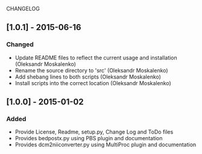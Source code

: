 CHANGELOG

## [1.0.1] - 2015-06-16
### Changed
- Update README files to reflect the current usage and installation (Oleksandr Moskalenko)
- Rename the source directory to 'src' (Oleksandr Moskalenko)
- Add shebang lines to both scripts (Oleksandr Moskalenko)
- Install scripts into the correct location (Oleksandr Moskalenko)

## [1.0.0] - 2015-01-02
### Added
- Provide License, Readme, setup.py, Change Log and ToDo files
- Provides bedpostx.py using PBS plugin and documentation
- Provides dcm2niiconverter.py using MultiProc plugin and documentation
